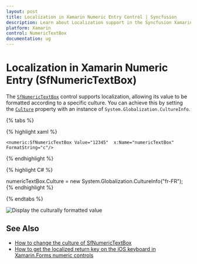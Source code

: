 ```yaml
---
layout: post
title: Localization in Xamarin Numeric Entry Control | Syncfusion
description: Learn about Localization support in the Syncfusion Xamarin Numeric Entry (SfNumericTextBox) control.
platform: Xamarin
control: NumericTextBox
documentation: ug
---
```

# Localization in Xamarin Numeric Entry (SfNumericTextBox)

The [`SfNumericTextBox`](https://help.syncfusion.com/cr/xamarin/Syncfusion.SfNumericTextBox.XForms.SfNumericTextBox.html) control supports localization, allowing its value to be formatted according to a specific culture. You can achieve this by setting the [`Culture`](https://help.syncfusion.com/cr/xamarin/Syncfusion.SfNumericTextBox.XForms.SfNumericTextBox.html#Syncfusion_SfNumericTextBox_XForms_SfNumericTextBox_Culture) property with an instance of `System.Globalization.CultureInfo`.

{% tabs %}
	
{% highlight xaml %}

	<numeric:SfNumericTextBox Value="12345"  x:Name="numericTextBox" FormatString="c"/>
	
{% endhighlight %}

{% highlight C# %}

   numericTextBox.Culture = new System.Globalization.CultureInfo("fr-FR");
{% endhighlight %}

{% endtabs %}

![Display the culturally formatted value](images/Culture.png)

## See Also

- [How to change the culture of SfNumericTextBox](https://support.syncfusion.com/kb/article/6845/how-to-change-the-culture-of-numerictextbox)
- [How to get the localized return key on the iOS keyboard in Xamarin.Forms numeric controls](https://support.syncfusion.com/kb/article/10234/how-to-get-the-localized-return-key-on-the-ios-keyboard-in-xamarin-forms-numeric-controls)
